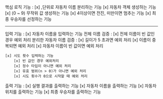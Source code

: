 핵심 로직 기능 :
[x] ,단위로 자동차 이름 분리하는 기능
[x] 자동차 객체 생성하는 기능
[x] (0 ~ 9) 무작위 값 생성하는 기능
[x] 4이상이면 전진, 미만이면 멈추는 기능
[x] 최종 우승자를 선정하는 기능

----------------------------------------

입력 기능 :
[x] 자동차 이름을 입력하는 기능
전체 이름 검증 :
[x] 전체 이름이 빈 값인 경우 예외 처리
분리한 자동차 이름 검증 :
[x] 길이가 5 초과면 예외 처리
[x] 이름이 중복되면 예외 처리
[x] 자동차 이름이 빈 값이면 예외 처리

    [x] 시도 횟수 입력하는 기능
		[x] 빈 값인 경우 예외처리
		[x] 정수 타입이 아니면 예외 처리	
		[x] 유효 범위(n > 0)가 아니면 예외 처리
        [x] 시도 횟수가 0으로 시작할 때 예외 처리

출력 기능 :
[x] 실행 결과를 출력하는 기능
[x] 자동차 이름을 출력하는 기능
[x] 자동차 위치를 출력하는 기능
[x] 최종 우승자를 출력하는 기능
